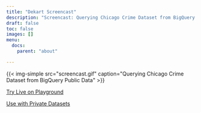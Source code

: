 ```yaml
---
title: "Dekart Screencast"
description: "Screencast: Querying Chicago Crime Dataset from BigQuery Public Data"
draft: false
toc: false
images: []
menu:
  docs:
    parent: "about"

---
```


{{< img-simple src="screencast.gif" caption="Querying Chicago Crime Dataset from BigQuery Public Data" >}}

<div class="text-center">
      <p class="mt-5"><a class="btn btn-primary" href="/docs/about/playground/" role="button">Try Live on Playground</a></p>
      <p><a href="/docs/about/your-datasets/">Use with Private Datasets</a></p>
    </div>
